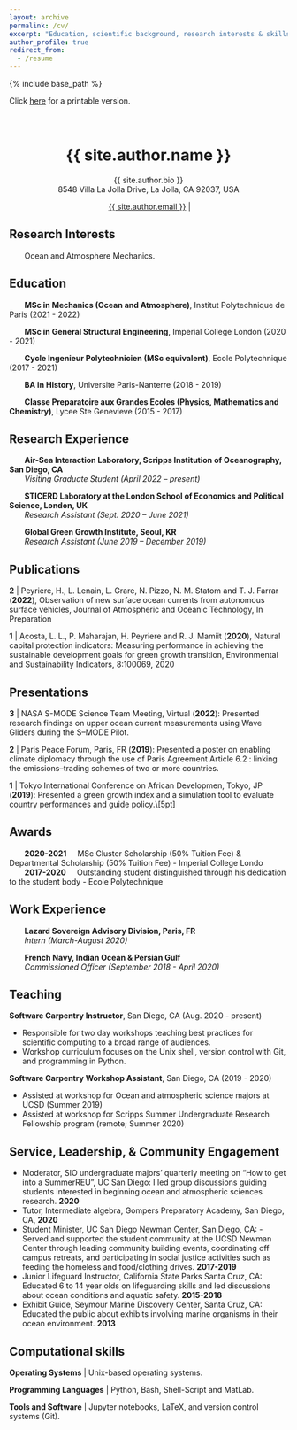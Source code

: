 ```yaml
---
layout: archive
permalink: /cv/
excerpt: "Education, scientific background, research interests & skills, and more."
author_profile: true
redirect_from:
  - /resume
---
```


{% include base_path %}

Click [here](/files/CV_Peyriere.pdf) for a printable version.<br /><br /><br />

<h1 align="center">{{ site.author.name }}</h1>
<p align="center">{{ site.author.bio }} <br /> 8548 Villa La Jolla Drive, La Jolla, CA 92037, USA</p>
<p align="center"><i class="fas fa-envelope" aria-hidden="true"></i>&nbsp;<a href="mailto:{{ site.author.email }}" target="_blank">{{ site.author.email }}</a> &#124



## Research Interests

&nbsp;&nbsp;&nbsp;&nbsp;&nbsp;&nbsp; Ocean and Atmosphere Mechanics.


## Education 

&nbsp;&nbsp;&nbsp;&nbsp;&nbsp;&nbsp; **MSc in Mechanics (Ocean and Atmosphere)**, Institut Polytechnique de Paris (2021 - 2022)

&nbsp;&nbsp;&nbsp;&nbsp;&nbsp;&nbsp; **MSc in General Structural Engineering**, Imperial College London (2020 - 2021)

&nbsp;&nbsp;&nbsp;&nbsp;&nbsp;&nbsp; **Cycle Ingenieur Polytechnicien (MSc equivalent)**, Ecole Polytechnique (2017 - 2021)

&nbsp;&nbsp;&nbsp;&nbsp;&nbsp;&nbsp; **BA in History**, Universite Paris-Nanterre (2018 - 2019)

&nbsp;&nbsp;&nbsp;&nbsp;&nbsp;&nbsp; **Classe Preparatoire aux Grandes Ecoles (Physics, Mathematics and Chemistry)**, Lycee Ste Genevieve (2015 - 2017)

## Research Experience

&nbsp;&nbsp;&nbsp;&nbsp;&nbsp;&nbsp; **Air-Sea Interaction Laboratory, Scripps Institution of Oceanography, San Diego, CA** <br />
&nbsp;&nbsp;&nbsp;&nbsp;&nbsp;&nbsp; *Visiting Graduate Student (April 2022 – present)*

&nbsp;&nbsp;&nbsp;&nbsp;&nbsp;&nbsp; **STICERD Laboratory at the London School of Economics and Political Science, London, UK** <br />
&nbsp;&nbsp;&nbsp;&nbsp;&nbsp;&nbsp; *Research Assistant (Sept. 2020 – June 2021)*

&nbsp;&nbsp;&nbsp;&nbsp;&nbsp;&nbsp; **Global Green Growth Institute, Seoul, KR** <br />
&nbsp;&nbsp;&nbsp;&nbsp;&nbsp;&nbsp; *Research Assistant (June 2019 – December 2019)*

## Publications

**2** &#124; Peyriere, H.,  L. Lenain, L. Grare, N. Pizzo, N. M. Statom and T. J. Farrar (**2022**), Observation of new surface ocean currents from autonomous surface vehicles, Journal of Atmospheric and Oceanic Technology, In Preparation

**1** &#124; Acosta, L. L.,  P. Maharajan, H. Peyriere and R. J. Mamiit (**2020**), Natural capital protection indicators: Measuring performance in achieving the sustainable development goals for green growth transition, Environmental and Sustainability Indicators, 8:100069, 2020

## Presentations

**3** &#124; NASA S-MODE Science Team Meeting, Virtual (**2022**): Presented research findings on upper ocean current measurements using Wave Gliders during the S–MODE Pilot.

**2** &#124; Paris Peace Forum, Paris, FR (**2019**): Presented a poster on enabling climate diplomacy through the use of Paris Agreement Article 6.2 : linking the emissions–trading schemes of two or more countries. 

**1** &#124; Tokyo International Conference on African Developmen, Tokyo, JP (**2019**): Presented a green growth index and a simulation tool to evaluate country performances and guide policy.\\[5pt] 

## Awards

&nbsp;&nbsp;&nbsp;&nbsp;&nbsp;&nbsp; **2020-2021** &nbsp;&nbsp;&nbsp; MSc Cluster Scholarship (50% Tuition Fee) & Departmental Scholarship (50% Tuition Fee) - Imperial College Londo<br /> 
&nbsp;&nbsp;&nbsp;&nbsp;&nbsp;&nbsp; **2017-2020** &nbsp;&nbsp;&nbsp; Outstanding student distinguished through his dedication to the student body - Ecole Polytechnique<br />


## Work Experience

&nbsp;&nbsp;&nbsp;&nbsp;&nbsp;&nbsp; **Lazard Sovereign Advisory Division, Paris, FR** <br />
&nbsp;&nbsp;&nbsp;&nbsp;&nbsp;&nbsp; *Intern (March-August 2020)* <br />

&nbsp;&nbsp;&nbsp;&nbsp;&nbsp;&nbsp; **French Navy, Indian Ocean & Persian Gulf** <br />
&nbsp;&nbsp;&nbsp;&nbsp;&nbsp;&nbsp; *Commissioned Officer (September 2018 - April 2020)* <br />
  
## Teaching

**Software Carpentry Instructor**, San Diego, CA (Aug. 2020 - present)
  -  Responsible for two day workshops teaching best practices for scientific computing to a broad range of audiences.
  -  Workshop curriculum focuses on the Unix shell, version control with Git, and programming in Python.

**Software Carpentry Workshop Assistant**, San Diego, CA (2019 - 2020)
  -  Assisted at workshop for Ocean and atmospheric science majors at UCSD (Summer 2019) 
  -  Assisted at workshop for  Scripps Summer Undergraduate Research Fellowship program (remote; Summer 2020)
  
  
## Service, Leadership, & Community Engagement
- Moderator, SIO undergraduate majors’ quarterly meeting on “How to get into a SummerREU”, UC San Diego:  I led group discussions guiding students interested in beginning ocean and atmospheric sciences research. **2020**
- Tutor, Intermediate algebra, Gompers Preparatory Academy, San Diego, CA, **2020**
- Student Minister, UC San Diego Newman Center, San Diego, CA: - Served and supported the student community at the UCSD Newman Center through leading community building events, coordinating off campus retreats, and participating in social justice activities such as feeding the homeless and food/clothing drives. **2017-2019**
- Junior Lifeguard Instructor, California State Parks Santa Cruz, CA: Educated 6 to 14 year olds on lifeguarding skills and led discussions about ocean conditions and aquatic safety. **2015-2018**
- Exhibit Guide,  Seymour Marine Discovery Center, Santa Cruz, CA:  Educated the public about exhibits involving marine organisms in their ocean environment. **2013**

## Computational skills

**Operating Systems** &#124; Unix-based operating systems.

**Programming Languages** &#124; Python, Bash, Shell-Script and MatLab.

**Tools and Software** &#124; Jupyter notebooks, LaTeX, and version control systems (Git).


